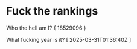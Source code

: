 # Fuck the rankings

Who the hell am I?
{ 18529096 }

What fucking year is it?
[ 2025-03-31T01:36:40Z ]
